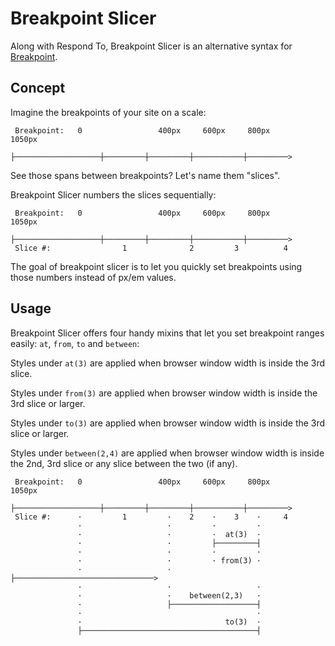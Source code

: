 Breakpoint Slicer
=================

Along with Respond To, Breakpoint Slicer is an alternative syntax for [Breakpoint][1].


Concept
-------

Imagine the breakpoints of your site on a scale:

     Breakpoint:   0                 400px     600px     800px       1050px
                   ├───────────────────┼─────────┼─────────┼───────────┼─────────>

See those spans between breakpoints? Let's name them "slices".

Breakpoint Slicer numbers the slices sequentially:

     Breakpoint:   0                 400px     600px     800px       1050px
                   ├───────────────────┼─────────┼─────────┼───────────┼─────────>
     Slice #:                1              2         3          4
     
The goal of breakpoint slicer is to let you quickly set breakpoints using those numbers instead of px/em values.


Usage
-----

Breakpoint Slicer offers four handy mixins that let you set breakpoint ranges easily: `at`, `from`, `to` and `between`:

Styles under `at(3)`        are applied when browser window width is inside the 3rd slice.

Styles under `from(3)`      are applied when browser window width is inside the 3rd slice or larger.

Styles under `to(3)`        are applied when browser window width is inside the 3rd slice or larger.

Styles under `between(2,4)` are applied when browser window width is inside the 2nd, 3rd slice or any slice between the two (if any).

     Breakpoint:   0                 400px     600px     800px       1050px
                   ├───────────────────┼─────────┼─────────┼───────────┼─────────>
     Slice #:      ·         1         ·    2    ·    3    ·     4
                   ·                   ·         ·         ·
                   ·                   ·         ·  at(3)  ·
                   ·                   ·         ├─────────┤
                   ·                   ·         ·         ·
                   ·                   ·         · from(3) ·
                   ·                   ·         ├───────────────────────────────>
                   ·                   ·                   ·
                   ·                   ·    between(2,3)   ·
                   ·                   ├───────────────────┤
                   ·                                       ·
                   ·                                to(3)  ·
                   ├───────────────────────────────────────┤


  [1]: https://github.com/Team-Sass/breakpoint
